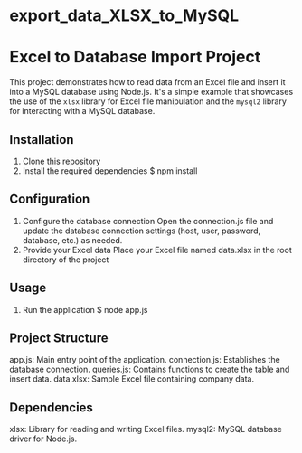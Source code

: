 # export_data_XLSX_to_MySQL

# Excel to Database Import Project

This project demonstrates how to read data from an Excel file and insert it into a MySQL database using Node.js.
It's a simple example that showcases the use of the `xlsx` library for Excel file manipulation and the `mysql2` library for interacting with a MySQL database.

## Installation

1. Clone this repository
2. Install the required dependencies
   $ npm install

## Configuration

1. Configure the database connection
    Open the connection.js file and update the database connection settings (host, user, password, database, etc.) as needed.
2. Provide your Excel data
    Place your Excel file named data.xlsx in the root directory of the project

## Usage

1. Run the application
   $ node app.js

## Project Structure

app.js: Main entry point of the application.
connection.js: Establishes the database connection.
queries.js: Contains functions to create the table and insert data.
data.xlsx: Sample Excel file containing company data.

## Dependencies
xlsx: Library for reading and writing Excel files.
mysql2: MySQL database driver for Node.js.
